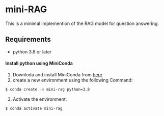 # mini-RAG

This is a minimal implemention of the RAG model for question answering.

## Requirements

- python 3.8 or later

#### Install python using MiniConda

1) Downloda and install MiniConda from [here](https://www.anaconda.com/docs/getting-started/miniconda/main#quick-command-line-install)
2) create a new environment using the following Command:
```bash
$ conda create -n mini-rag python=3.8
```
3) Activate the environment:
```bash
$ conda activate mini-rag
```